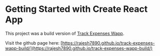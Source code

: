 # Getting Started with Create React App

This project was a build version of  [Track Expenses Wapp](https://github.com/Rajesh7890/track-expenses-wapp).

Visit the github page here: [https://rajesh7890.github.io/track-expenses-wapp-build/](https://rajesh7890.github.io/track-expenses-wapp-build/)
